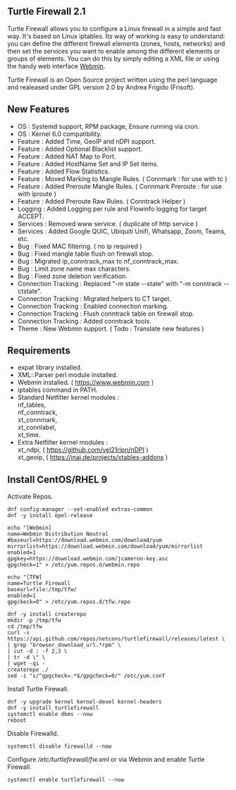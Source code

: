 ## Turtle Firewall 2.1

Turtle Firewall allows you to configure a Linux firewall in a simple and fast way.
It's based on Linux iptables. Its way of working is easy to understand: you can define the different firewall elements (zones, hosts, networks) and then set the services you want to enable among the different elements or groups of elements.
You can do this by simply editing a XML file or using the handy web interface [Webmin](http://www.webmin.com/).

Turtle Firewall is an Open Source project written using the perl language and realeased under GPL version 2.0 by Andrea Frigido (Frisoft).

## New Features

- OS : Systemd support, RPM package, Ensure running via cron.
- OS : Kernel 6.0 compatibility.
- Feature : Added Time, GeoIP and nDPI support.
- Feature : Added Optional Blacklist support.
- Feature : Added NAT Map to Port.
- Feature : Added HostName Set and IP Set items.
- Feature : Added Flow Statistics.
- Feature : Moved Marking to Mangle Rules. ( Connmark : for use with tc )
- Feature : Added Preroute Mangle Rules. ( Connmark Preroute : for use with iproute )
- Feature : Added Preroute Raw Rules. ( Conntrack Helper )
- Logging : Added Logging per rule and Flowinfo logging for target ACCEPT.
- Services : Removed www service. ( duplicate of http service ) 
- Services : Added Google QUIC, Ubiquiti Unifi, Whatsapp, Zoom, Teams, etc.
- Bug : Fixed MAC filtering. ( no ip required )
- Bug : Fixed mangle table flush on firewall stop.
- Bug : Migrated ip_conntrack_max to nf_conntrack_max.
- Bug : Limit zone name max characters.
- Bug : Fixed zone deletion verification.
- Connection Tracking : Replaced "-m state --state" with "-m conntrack --ctstate".
- Connection Tracking : Migrated helpers to CT target.
- Connection Tracking : Enabled connection marking.
- Connection Tracking : Flush conntrack table on firewall stop.
- Connection Tracking : Added conntrack tools.
- Theme : New Webmin support. ( Todo : Translate new features )

## Requirements

- expat library installed.
- XML::Parser perl module installed.
- Webmin installed. ( https://www.webmin.com )
- iptables command in PATH.
- Standard Netfilter kernel modules : <br>
nf_tables, <br>
nf_conntrack, <br>
xt_connmark, <br>
xt_connlabel, <br>
xt_time. <br>
- Extra Netfilter kernel modules : <br>
xt_ndpi, ( https://github.com/vel21ripn/nDPI ) <br>
xt_geoip, ( https://inai.de/projects/xtables-addons ) <br>

## Install CentOS/RHEL 9

Activate Repos.
```
dnf config-manager --set-enabled extras-common
dnf -y install epel-release

echo "[Webmin]
name=Webmin Distribution Neutral
#baseurl=https://download.webmin.com/download/yum
mirrorlist=https://download.webmin.com/download/yum/mirrorlist
enabled=1
gpgkey=https://download.webmin.com/jcameron-key.asc
gpgcheck=1" > /etc/yum.repos.d/webmin.repo

echo "[TFW]
name=Turtle Firewall
baseurl=file:/tmp/tfw/
enabled=1
gpgckeck=0" > /etc/yum.repos.d/tfw.repo

dnf -y install createrepo
mkdir -p /tmp/tfw
cd /tmp/tfw
curl -s https://api.github.com/repos/netcons/turtlefirewall/releases/latest \
| grep "browser_download_url.*rpm" \
| cut -d : -f 2,3 \
| tr -d \" \
| wget -qi -
createrepo ./
sed -i "s/^gpgcheck=.*$/gpgcheck=0/" /etc/yum.conf
 ```

Install Turtle Firewall.
```
dnf -y upgrade kernel kernel-devel kernel-headers
dnf -y install turtlefirewall
systemctl enable dkms --now
reboot
```

Disable Firewalld.
```
systemctl disable firewalld --now
```

Configure */etc/turtlefirewall/fw.xml* or via Webmin and enable Turtle Firewall.
```
systemctl enable turtlefirewall --now
```
